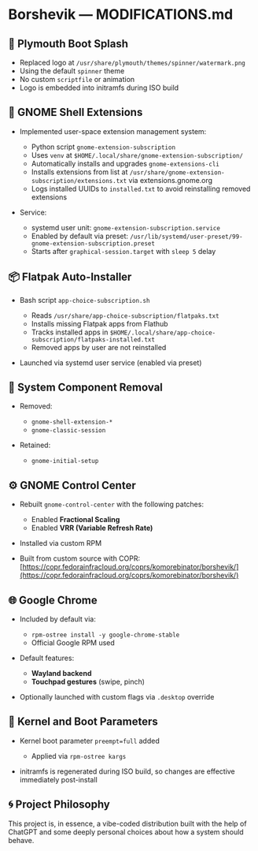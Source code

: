 # Borshevik — MODIFICATIONS.md

## 🎨 Plymouth Boot Splash

* Replaced logo at `/usr/share/plymouth/themes/spinner/watermark.png`
* Using the default `spinner` theme
* No custom `scriptfile` or animation
* Logo is embedded into initramfs during ISO build

## 🧩 GNOME Shell Extensions

* Implemented user-space extension management system:

  * Python script `gnome-extension-subscription`
  * Uses `venv` at `$HOME/.local/share/gnome-extension-subscription/`
  * Automatically installs and upgrades `gnome-extensions-cli`
  * Installs extensions from list at `/usr/share/gnome-extension-subscription/extensions.txt` via extensions.gnome.org
  * Logs installed UUIDs to `installed.txt` to avoid reinstalling removed extensions
* Service:

  * systemd user unit: `gnome-extension-subscription.service`
  * Enabled by default via preset: `/usr/lib/systemd/user-preset/99-gnome-extension-subscription.preset`
  * Starts after `graphical-session.target` with `sleep 5` delay

## 📦 Flatpak Auto-Installer

* Bash script `app-choice-subscription.sh`

  * Reads `/usr/share/app-choice-subscription/flatpaks.txt`
  * Installs missing Flatpak apps from Flathub
  * Tracks installed apps in `$HOME/.local/share/app-choice-subscription/flatpaks-installed.txt`
  * Removed apps by user are not reinstalled
* Launched via systemd user service (enabled via preset)

## 🧹 System Component Removal

* Removed:

  * `gnome-shell-extension-*`
  * `gnome-classic-session`
* Retained:

  * `gnome-initial-setup`

## ⚙️ GNOME Control Center

* Rebuilt `gnome-control-center` with the following patches:

  * Enabled **Fractional Scaling**
  * Enabled **VRR (Variable Refresh Rate)**
* Installed via custom RPM
* Built from custom source with COPR: [https://copr.fedorainfracloud.org/coprs/komorebinator/borshevik/](https://copr.fedorainfracloud.org/coprs/komorebinator/borshevik/)

## 🌐 Google Chrome

* Included by default via:

  * `rpm-ostree install -y google-chrome-stable`
  * Official Google RPM used
* Default features:

  * **Wayland backend**
  * **Touchpad gestures** (swipe, pinch)
* Optionally launched with custom flags via `.desktop` override

## 🧬 Kernel and Boot Parameters

* Kernel boot parameter `preempt=full` added

  * Applied via `rpm-ostree kargs`
* initramfs is regenerated during ISO build, so changes are effective immediately post-install

## 🌀 Project Philosophy

This project is, in essence, a vibe-coded distribution built with the help of ChatGPT and some deeply personal choices about how a system should behave.
